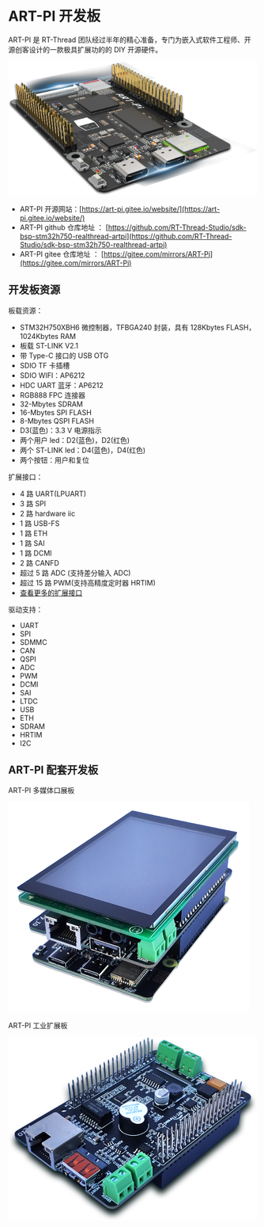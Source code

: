 # ART-PI 开发板

ART-PI 是 RT-Thread 团队经过半年的精心准备，专门为嵌入式软件工程师、开源创客设计的一款极具扩展功的的 DIY 开源硬件。

![image-20230426134844479](figures/image-20230426134844479.png)

- ART-PI 开源网站：[https://art-pi.gitee.io/website/](https://art-pi.gitee.io/website/)
- ART-PI github 仓库地址 ： [https://github.com/RT-Thread-Studio/sdk-bsp-stm32h750-realthread-artpi](https://github.com/RT-Thread-Studio/sdk-bsp-stm32h750-realthread-artpi)
- ART-PI gitee 仓库地址 ： [https://gitee.com/mirrors/ART-Pi](https://gitee.com/mirrors/ART-Pi)

## 开发板资源

板载资源：

- STM32H750XBH6 微控制器，TFBGA240 封装，具有 128Kbytes FLASH，1024Kbytes  RAM
- 板载 ST-LINK V2.1
- 带 Type-C 接口的 USB OTG
- SDlO TF 卡插槽
- SDIO WIFI：AP6212
- HDC UART 蓝牙：AP6212
- RGB888 FPC 连接器
- 32-Mbytes SDRAM
- 16-Mbytes SPI FLASH
- 8-Mbytes QSPI FLASH
- D3(蓝色)：3.3 V 电源指示
- 两个用户 led：D2(蓝色)，D2(红色)
- 两个 ST-LINK led：D4(蓝色)，D4(红色)
- 两个按钮：用户和复位

扩展接口：

- 4 路 UART(LPUART)
- 3 路 SPI
- 2 路 hardware iic
- 1 路 USB-FS
- 1 路 ETH
- 1 路 SAI
- 1 路 DCMI
- 2 路 CANFD
- 超过 5 路 ADC (支持差分输入 ADC)
- 超过 15 路 PWM(支持高精度定时器 HRTIM)
- [查看更多的扩展接口](https://art-pi.gitee.io/website/docs/#/tutorial/pin-description)

驱动支持：

- UART
- SPI
- SDMMC
- CAN
- QSPI
- ADC
- PWM
- DCMI
- SAI
- LTDC
- USB
- ETH
- SDRAM
- HRTIM
- I2C

## ART-PI 配套开发板

ART-PI 多媒体口展板

![img](figures/pro3.png)

ART-PI 工业扩展板

![img](figures/pro2.png)
